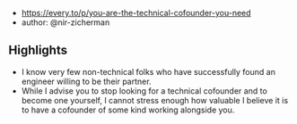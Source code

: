
- https://every.to/p/you-are-the-technical-cofounder-you-need
- author: @nir-zicherman

## Highlights

- I know very few non-technical folks who have successfully found an engineer willing to be their partner.
- While I advise you to stop looking for a technical cofounder and to become one yourself, I cannot stress enough how valuable I believe it is to have a cofounder of some kind working alongside you.
